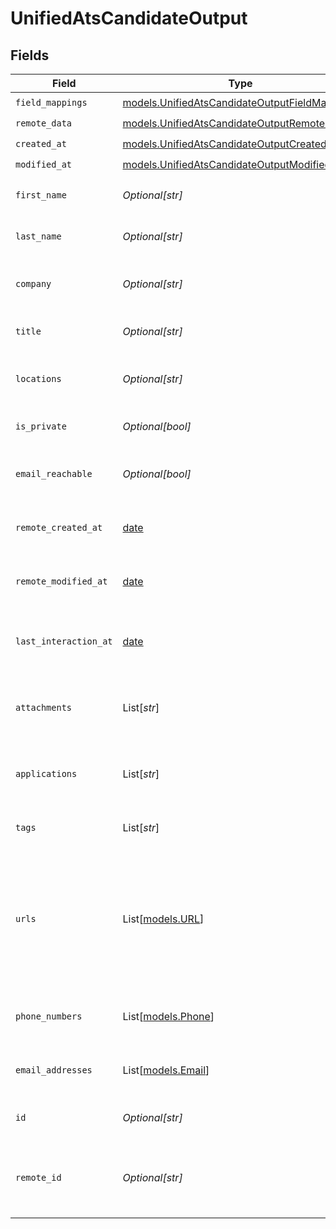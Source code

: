 # UnifiedAtsCandidateOutput


## Fields

| Field                                                                                                 | Type                                                                                                  | Required                                                                                              | Description                                                                                           |
| ----------------------------------------------------------------------------------------------------- | ----------------------------------------------------------------------------------------------------- | ----------------------------------------------------------------------------------------------------- | ----------------------------------------------------------------------------------------------------- |
| `field_mappings`                                                                                      | [models.UnifiedAtsCandidateOutputFieldMappings](../models/unifiedatscandidateoutputfieldmappings.md)  | :heavy_check_mark:                                                                                    | N/A                                                                                                   |
| `remote_data`                                                                                         | [models.UnifiedAtsCandidateOutputRemoteData](../models/unifiedatscandidateoutputremotedata.md)        | :heavy_check_mark:                                                                                    | N/A                                                                                                   |
| `created_at`                                                                                          | [models.UnifiedAtsCandidateOutputCreatedAt](../models/unifiedatscandidateoutputcreatedat.md)          | :heavy_check_mark:                                                                                    | N/A                                                                                                   |
| `modified_at`                                                                                         | [models.UnifiedAtsCandidateOutputModifiedAt](../models/unifiedatscandidateoutputmodifiedat.md)        | :heavy_check_mark:                                                                                    | N/A                                                                                                   |
| `first_name`                                                                                          | *Optional[str]*                                                                                       | :heavy_minus_sign:                                                                                    | The first name of the candidate                                                                       |
| `last_name`                                                                                           | *Optional[str]*                                                                                       | :heavy_minus_sign:                                                                                    | The last name of the candidate                                                                        |
| `company`                                                                                             | *Optional[str]*                                                                                       | :heavy_minus_sign:                                                                                    | The company of the candidate                                                                          |
| `title`                                                                                               | *Optional[str]*                                                                                       | :heavy_minus_sign:                                                                                    | The title of the candidate                                                                            |
| `locations`                                                                                           | *Optional[str]*                                                                                       | :heavy_minus_sign:                                                                                    | The locations of the candidate                                                                        |
| `is_private`                                                                                          | *Optional[bool]*                                                                                      | :heavy_minus_sign:                                                                                    | Whether the candidate is private                                                                      |
| `email_reachable`                                                                                     | *Optional[bool]*                                                                                      | :heavy_minus_sign:                                                                                    | Whether the candidate is reachable by email                                                           |
| `remote_created_at`                                                                                   | [date](https://docs.python.org/3/library/datetime.html#date-objects)                                  | :heavy_minus_sign:                                                                                    | The remote creation date of the candidate                                                             |
| `remote_modified_at`                                                                                  | [date](https://docs.python.org/3/library/datetime.html#date-objects)                                  | :heavy_minus_sign:                                                                                    | The remote modification date of the candidate                                                         |
| `last_interaction_at`                                                                                 | [date](https://docs.python.org/3/library/datetime.html#date-objects)                                  | :heavy_minus_sign:                                                                                    | The last interaction date with the candidate                                                          |
| `attachments`                                                                                         | List[*str*]                                                                                           | :heavy_minus_sign:                                                                                    | The attachments UUIDs of the candidate                                                                |
| `applications`                                                                                        | List[*str*]                                                                                           | :heavy_minus_sign:                                                                                    | The applications UUIDs of the candidate                                                               |
| `tags`                                                                                                | List[*str*]                                                                                           | :heavy_minus_sign:                                                                                    | The tags of the candidate                                                                             |
| `urls`                                                                                                | List[[models.URL](../models/url.md)]                                                                  | :heavy_minus_sign:                                                                                    | The urls of the candidate, possible values for Url type are WEBSITE, BLOG, LINKEDIN, GITHUB, or OTHER |
| `phone_numbers`                                                                                       | List[[models.Phone](../models/phone.md)]                                                              | :heavy_minus_sign:                                                                                    | The phone numbers of the candidate                                                                    |
| `email_addresses`                                                                                     | List[[models.Email](../models/email.md)]                                                              | :heavy_minus_sign:                                                                                    | The email addresses of the candidate                                                                  |
| `id`                                                                                                  | *Optional[str]*                                                                                       | :heavy_minus_sign:                                                                                    | The UUID of the candidate                                                                             |
| `remote_id`                                                                                           | *Optional[str]*                                                                                       | :heavy_minus_sign:                                                                                    | The id of the candidate in the context of the 3rd Party                                               |